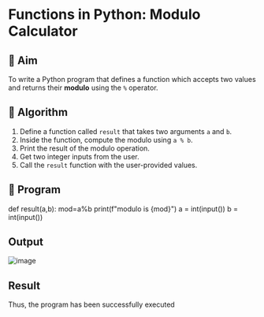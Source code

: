 # Functions in Python: Modulo Calculator

## 🎯 Aim
To write a Python program that defines a function which accepts two values and returns their **modulo** using the `%` operator.

## 🧠 Algorithm
1. Define a function called `result` that takes two arguments `a` and `b`.
2. Inside the function, compute the modulo using `a % b`.
3. Print the result of the modulo operation.
4. Get two integer inputs from the user.
5. Call the `result` function with the user-provided values.

## 🧾 Program

def result(a,b):
mod=a%b
print(f"modulo is {mod}")
a = int(input())
b = int(input())

## Output
![image](https://github.com/user-attachments/assets/34c19789-7b91-4352-bf08-3dbf0ef71d48)

## Result
Thus, the program has been successfully executed
